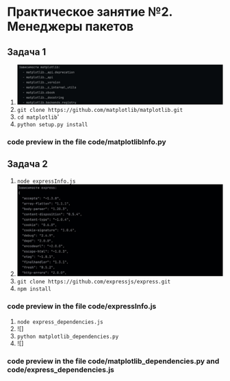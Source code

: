 # Практическое занятие №2. Менеджеры пакетов

## Задача 1

1. ![1.jpg](Photo/1.jpg)
2. `git clone https://github.com/matplotlib/matplotlib.git`
3. `cd matplotlib`'
4. `python setup.py install`
### code preview in the file code/matplotlibInfo.py

## Задача 2

1. `node expressInfo.js `
2. ![2.jpg](Photo/2.jpg)
3. `git clone https://github.com/expressjs/express.git`
4. `npm install`
### code preview in the file code/expressInfo.js

1. `node express_dependencies.js`
2. ![]
3. `python matplotlib_dependencies.py`
4. ![]
### code preview in the file code/matplotlib_dependencies.py and code/express_dependencies.js
